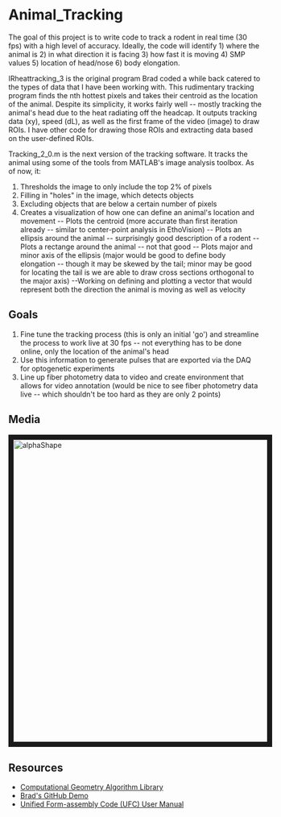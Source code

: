 # Animal_Tracking

The goal of this project is to write code to track a rodent in real time (30 fps) with a high level of accuracy. Ideally, the code will identify 1) where the animal is 2) in what direction it is facing 3) how fast it is moving 4) SMP values 5) location of head/nose 6) body elongation.


IRheattracking_3 is the original program Brad coded a while back catered to the types of data that I have been working with. This rudimentary tracking program finds the nth hottest pixels and takes their centroid as the location of the animal. Despite its simplicity, it works fairly well -- mostly tracking the animal's head due to the heat radiating off the headcap. It outputs tracking data (xy), speed (dL), as well as the first frame of the video (image) to draw ROIs. I have other code for drawing those ROIs and extracting data based on the user-defined ROIs.

Tracking_2_0.m is the next version of the tracking software. It tracks the animal using some of the tools from MATLAB's image analysis toolbox. As of now, it:
1) Thresholds the image to only include the top 2% of pixels
2) Filling in "holes" in the image, which detects objects
3) Excluding objects that are below a certain number of pixels
4) Creates a visualization of how one can define an animal's location and movement
  -- Plots the centroid (more accurate than first iteration already -- similar to center-point analysis in EthoVision)
  -- Plots an ellipsis around the animal -- surprisingly good description of a rodent
  -- Plots a rectange around the animal -- not that good
  -- Plots major and minor axis of the ellipsis (major would be good to define body elongation -- though it may be skewed by the tail; minor may be good for locating the tail is we are able to draw cross sections orthogonal to the major axis)
  --Working on defining and plotting a vector that would represent both the direction the animal is moving as well as velocity
  
## Goals

1) Fine tune the tracking process (this is only an initial 'go') and streamline the process to work live at 30 fps -- not everything has to be done online, only the location of the animal's head
2) Use this information to generate pulses that are exported via the DAQ for optogenetic experiments
3) Line up fiber photometry data to video and create environment that allows for video annotation (would be nice to see fiber photometry data live -- which shouldn't be too hard as they are only 2 points)



## Media

<img src="http://camk2.com/pix/alphaShape.png" alt="alphaShape" width="600" border="10" />



## Resources
* [Computational Geometry Algorithm Library](http://www.cgal.org/)
* [Brad's GitHub Demo](http://www.bradleymonk.com/Github)
* [Unified Form-assembly Code (UFC) User Manual][1]

[1]: http://fenicsproject.org/pub/documents/ufc/ufc-user-manual/ufc-user-manual.pdf

